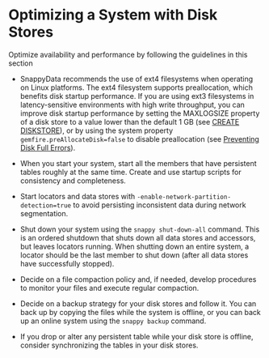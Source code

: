 # Optimizing a System with Disk Stores

Optimize availability and performance by following the guidelines in this section


-   SnappyData recommends the use of ext4 filesystems when operating on Linux platforms. The ext4 filesystem supports preallocation, which benefits disk startup performance. If you are using ext3 filesystems in latency-sensitive environments with high write throughput, you can improve disk startup performance by setting the MAXLOGSIZE property of a disk store to a value lower than the default 1 GB (see [CREATE DISKSTORE](../../../reference/sql_reference/create-diskstore.md)), or by using the system property `gemfire.preAllocateDisk=false` to disable preallocation (see [Preventing Disk Full Errors](../../../best_practises/prevent_disk_full_errors.md)).

-   When you start your system, start all the members that have persistent tables roughly at the same time. Create and use startup scripts for consistency and completeness.

-   Start locators and data stores with `-enable-network-partition-detection=true` to avoid persisting inconsistent data during network segmentation.

-   Shut down your system using the `snappy shut-down-all` command. This is an ordered shutdown that shuts down all data stores and accessors, but leaves locators running. When shutting down an entire system, a locator should be the last member to shut down (after all data stores have successfully stopped).

-   Decide on a file compaction policy and, if needed, develop procedures to monitor your files and execute regular compaction.

-   Decide on a backup strategy for your disk stores and follow it. You can back up by copying the files while the system is offline, or you can back up an online system using the `snappy backup` command.

-   If you drop or alter any persistent table while your disk store is offline, consider synchronizing the tables in your disk stores.


